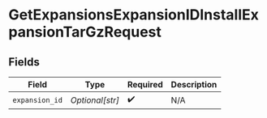 # GetExpansionsExpansionIDInstallExpansionTarGzRequest


## Fields

| Field              | Type               | Required           | Description        |
| ------------------ | ------------------ | ------------------ | ------------------ |
| `expansion_id`     | *Optional[str]*    | :heavy_check_mark: | N/A                |